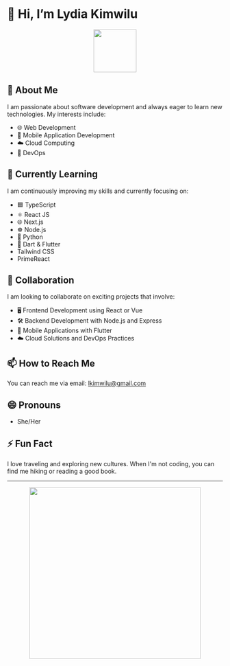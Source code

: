# 👋 Hi, I’m Lydia Kimwilu
<div align="center">
  <img src="https://media.giphy.com/media/Ll22OhMLAlVDb8UQWe/giphy.gif" width="100">
</div>

## 👀 About Me

I am passionate about software development and always eager to learn new technologies. My interests include:

- 🌐 Web Development
- 📱 Mobile Application Development
- ☁️ Cloud Computing
- 🚀 DevOps

## 🌱 Currently Learning

I am continuously improving my skills and currently focusing on:

- 🟦 TypeScript
- ⚛️ React JS
- 🌐 Next.js
- ☸️ Node.js
- 🐍 Python
- 🎯 Dart & Flutter
- Tailwind CSS
- PrimeReact

## 💞️ Collaboration

I am looking to collaborate on exciting projects that involve:

- 🖥️ Frontend Development using React or Vue
- 🛠️ Backend Development with Node.js and Express
- 📱 Mobile Applications with Flutter
- ☁️ Cloud Solutions and DevOps Practices

## 📫 How to Reach Me

You can reach me via email: [lkimwilu@gmail.com](mailto:lkimwilu@gmail.com)

## 😄 Pronouns

- She/Her

## ⚡ Fun Fact

I love traveling and exploring new cultures. When I'm not coding, you can find me hiking or reading a good book.

---

<div align="center">
  <img src="https://media.giphy.com/media/Y4ak9Ki2GZCbJxAnJD/giphy.gif" width="400">
</div>

<!---
lkimwilu/lkimwilu is a ✨ special ✨ repository because its `README.md` (this file) appears on your GitHub profile.
You can click the Preview link to take a look at your changes.
--->
